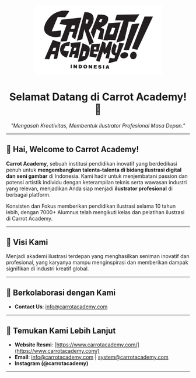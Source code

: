 <p align="center">
  <a href="https://www.carrotacademy.com" target="_blank">
    <img src="profile/logo.png" alt="Carrot Academy Logo" width="350"/>
  </a>
</p>

<h1 align="center">Selamat Datang di Carrot Academy! 🥕</h1>

<p align="center">
  <i>"Mengasah Kreativitas, Membentuk Ilustrator Profesional Masa Depan."</i>
</p>

---

## 👋 Hai, Welcome to Carrot Academy!

**Carrot Academy**, sebuah institusi pendidikan inovatif yang berdedikasi penuh untuk **mengembangkan talenta-talenta di bidang ilustrasi digital dan seni gambar** di Indonesia. Kami hadir untuk menjembatani passion dan potensi artistik individu dengan keterampilan teknis serta wawasan industri yang relevan, menjadikan Anda siap menjadi **ilustrator profesional** di berbagai platform.

Konsisten dan Fokus memberikan pendidikan ilustrasi selama 10 tahun lebih, dengan 7000+ Alumnus telah mengikuti kelas dan pelatihan ilustrasi di Carrot Academy.

---

## 🎯 Visi Kami

Menjadi akademi ilustrasi terdepan yang menghasilkan seniman inovatif dan profesional, yang karyanya mampu menginspirasi dan memberikan dampak signifikan di industri kreatif global.


---

## 🤝 Berkolaborasi dengan Kami
* **Contact Us**: info@carrotacademy.com

---

## 🔗 Temukan Kami Lebih Lanjut

* **Website Resmi**: [https://www.carrotacademy.com/](https://www.carrotacademy.com/)
* **Email**: info@carrotacademy.com |  system@carrotacademy.com
* **Instagram (@carrotacademy)**

---
